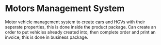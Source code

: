 # Motors Management System
Motor vehicle management system to create cars and HGVs with their seperate properties, this is done inside the product package. Can create an order to put vehicles already created into, then complete order and print an invoice, this is done in business package.
